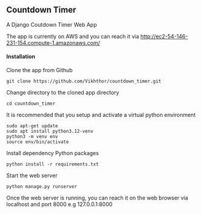 ## Countdown Timer

A Django Coutdown Timer Web App

The app is currently on AWS and you can reach it via http://ec2-54-146-231-154.compute-1.amazonaws.com/

#### Installation

Clone the app from Github

```
git clone https://github.com/Vikhthor/countdown_timer.git
```

Change directory to the cloned app directory

```
cd countdown_timer
```

It is recommended that you setup and activate a virtual python environment

```
sudo apt-get update
sudo apt install python3.12-venv
python3 -m venv env
source env/bin/activate
```

Install dependency Python packages

```
python install -r requirements.txt
```

Start the web server

```
python manage.py runserver 
```

Once the web server is running, you can reach it on the web browser via localhost and port 8000 e.g 127.0.0.1:8000